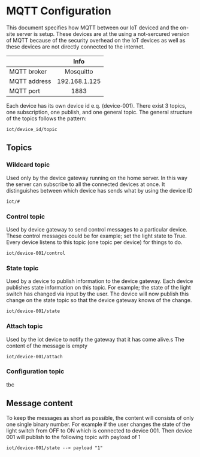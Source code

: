 # MQTT Configuration

This document specifies how MQTT between our IoT deviced and the on-site server is setup. These devices are at the
using a not-sercured version of MQTT because of the security overhead on the IoT devices as well as these devices are
not directly connected to the internet.

|               | Info          |
| ------------- |:-------------:|
| MQTT broker   | Mosquitto     |
| MQTT address  | 192.168.1.125 |
| MQTT port     | 1883          |

Each device has its own device id e.q. (device-001). There exist 3 topics, one subscription, one publish, and one
general topic.
The general structure of the topics follows the pattern:

```text
iot/device_id/topic
```

## Topics

### Wildcard topic

Used only by the device gateway running on the home server. In this way the server can subscribe to all the connected
devices at once. It distinguishes between which device has sends what by using the device ID

```text
iot/#
```

### Control topic

Used by device gateway to send control messages to a particular device. These control messages could be for example;
set the light state to True. Every device listens to this topic (one topic per device) for things to do.

```text
iot/device-001/control
```

### State topic

Used by a device to publish information to the device gateway. Each device publishes state information on this topic.
For example; the state of the light switch has changed via input by the user. The device will now publish this change
on the state topic so that the device gateway knows of the change.

```text
iot/device-001/state
```

### Attach topic

Used by the iot device to notify the gateway that it has come alive.s
The content of the message is empty

```text
iot/device-001/attach
```

### Configuration topic

tbc

## Message content

To keep the messages as short as possible, the content will consists of only one single binary number. For example if
the user changes the state of the light switch from OFF to ON which is connected to device 001. Then device 001 will publish to the
following topic with payload of 1

```text
iot/device-001/state --> payload "1"
```
